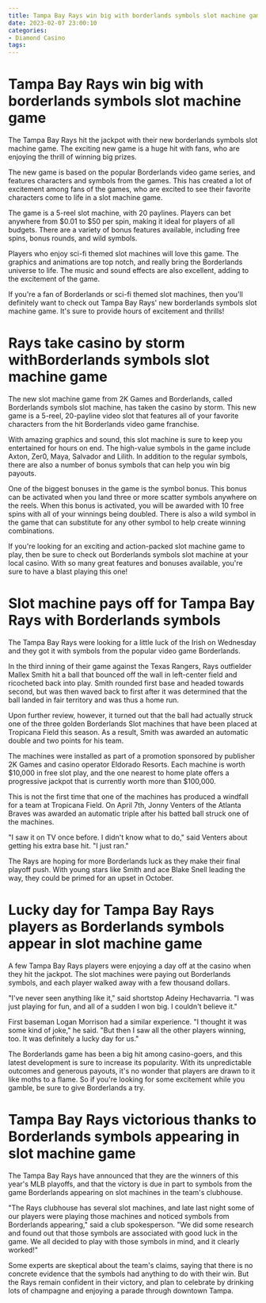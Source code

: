 ```yaml
---
title: Tampa Bay Rays win big with borderlands symbols slot machine game
date: 2023-02-07 23:00:10
categories:
- Diamond Casino
tags:
---
```



#  Tampa Bay Rays win big with borderlands symbols slot machine game

The Tampa Bay Rays hit the jackpot with their new borderlands symbols slot machine game. The exciting new game is a huge hit with fans, who are enjoying the thrill of winning big prizes.

The new game is based on the popular Borderlands video game series, and features characters and symbols from the games. This has created a lot of excitement among fans of the games, who are excited to see their favorite characters come to life in a slot machine game.

The game is a 5-reel slot machine, with 20 paylines. Players can bet anywhere from $0.01 to $50 per spin, making it ideal for players of all budgets. There are a variety of bonus features available, including free spins, bonus rounds, and wild symbols.

Players who enjoy sci-fi themed slot machines will love this game. The graphics and animations are top notch, and really bring the Borderlands universe to life. The music and sound effects are also excellent, adding to the excitement of the game.

If you're a fan of Borderlands or sci-fi themed slot machines, then you'll definitely want to check out Tampa Bay Rays' new borderlands symbols slot machine game. It's sure to provide hours of excitement and thrills!

#  Rays take casino by storm withBorderlands symbols slot machine game 

The new slot machine game from 2K Games and Borderlands, called Borderlands symbols slot machine, has taken the casino by storm. This new game is a 5-reel, 20-payline video slot that features all of your favorite characters from the hit Borderlands video game franchise.

With amazing graphics and sound, this slot machine is sure to keep you entertained for hours on end. The high-value symbols in the game include Axton, Zer0, Maya, Salvador and Lilith. In addition to the regular symbols, there are also a number of bonus symbols that can help you win big payouts.

One of the biggest bonuses in the game is the symbol bonus. This bonus can be activated when you land three or more scatter symbols anywhere on the reels. When this bonus is activated, you will be awarded with 10 free spins with all of your winnings being doubled. There is also a wild symbol in the game that can substitute for any other symbol to help create winning combinations.

If you're looking for an exciting and action-packed slot machine game to play, then be sure to check out Borderlands symbols slot machine at your local casino. With so many great features and bonuses available, you're sure to have a blast playing this one!

#  Slot machine pays off for Tampa Bay Rays with Borderlands symbols

The Tampa Bay Rays were looking for a little luck of the Irish on Wednesday and they got it with symbols from the popular video game Borderlands.

In the third inning of their game against the Texas Rangers, Rays outfielder Mallex Smith hit a ball that bounced off the wall in left-center field and ricocheted back into play. Smith rounded first base and headed towards second, but was then waved back to first after it was determined that the ball landed in fair territory and was thus a home run.

Upon further review, however, it turned out that the ball had actually struck one of the three golden Borderlands Slot machines that have been placed at Tropicana Field this season. As a result, Smith was awarded an automatic double and two points for his team.

The machines were installed as part of a promotion sponsored by publisher 2K Games and casino operator Eldorado Resorts. Each machine is worth $10,000 in free slot play, and the one nearest to home plate offers a progressive jackpot that is currently worth more than $100,000.

This is not the first time that one of the machines has produced a windfall for a team at Tropicana Field. On April 7th, Jonny Venters of the Atlanta Braves was awarded an automatic triple after his batted ball struck one of the machines.

"I saw it on TV once before. I didn't know what to do," said Venters about getting his extra base hit. "I just ran."

The Rays are hoping for more Borderlands luck as they make their final playoff push. With young stars like Smith and ace Blake Snell leading the way, they could be primed for an upset in October.

#  Lucky day for Tampa Bay Rays players as Borderlands symbols appear in slot machine game 

A few Tampa Bay Rays players were enjoying a day off at the casino when they hit the jackpot. The slot machines were paying out Borderlands symbols, and each player walked away with a few thousand dollars.

"I've never seen anything like it," said shortstop Adeiny Hechavarria. "I was just playing for fun, and all of a sudden I won big. I couldn't believe it."

First baseman Logan Morrison had a similar experience. "I thought it was some kind of joke," he said. "But then I saw all the other players winning, too. It was definitely a lucky day for us."

The Borderlands game has been a big hit among casino-goers, and this latest development is sure to increase its popularity. With its unpredictable outcomes and generous payouts, it's no wonder that players are drawn to it like moths to a flame. So if you're looking for some excitement while you gamble, be sure to give Borderlands a try.

#  Tampa Bay Rays victorious thanks to Borderlands symbols appearing in slot machine game

The Tampa Bay Rays have announced that they are the winners of this year's MLB playoffs, and that the victory is due in part to symbols from the game Borderlands appearing on slot machines in the team's clubhouse.

"The Rays clubhouse has several slot machines, and late last night some of our players were playing those machines and noticed symbols from Borderlands appearing," said a club spokesperson. "We did some research and found out that those symbols are associated with good luck in the game. We all decided to play with those symbols in mind, and it clearly worked!"

Some experts are skeptical about the team's claims, saying that there is no concrete evidence that the symbols had anything to do with their win. But the Rays remain confident in their victory, and plan to celebrate by drinking lots of champagne and enjoying a parade through downtown Tampa.